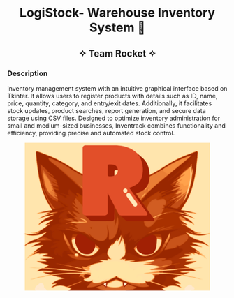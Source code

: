 # <div align='center'> LogiStock- Warehouse Inventory System 📝 </div>

## <div align='center'> ✧ Team Rocket ✧ </div>

### Description

inventory management system with an intuitive graphical interface based on Tkinter. It allows users to register products with details such as ID, name, price, quantity, category, and entry/exit dates. Additionally, it facilitates stock updates, product searches, report generation, and secure data storage using CSV files. Designed to optimize inventory administration for small and medium-sized businesses, Inventrack combines functionality and efficiency, providing precise and automated stock control.

<div align='center'>
<figure> <img src="https://raw.githubusercontent.com/nisaespa/project_progress/refs/heads/main/TeamRocket.png" alt="" width="450" height="auto"/></br>
<figcaption><b></b></figcaption></figure>
</div>
